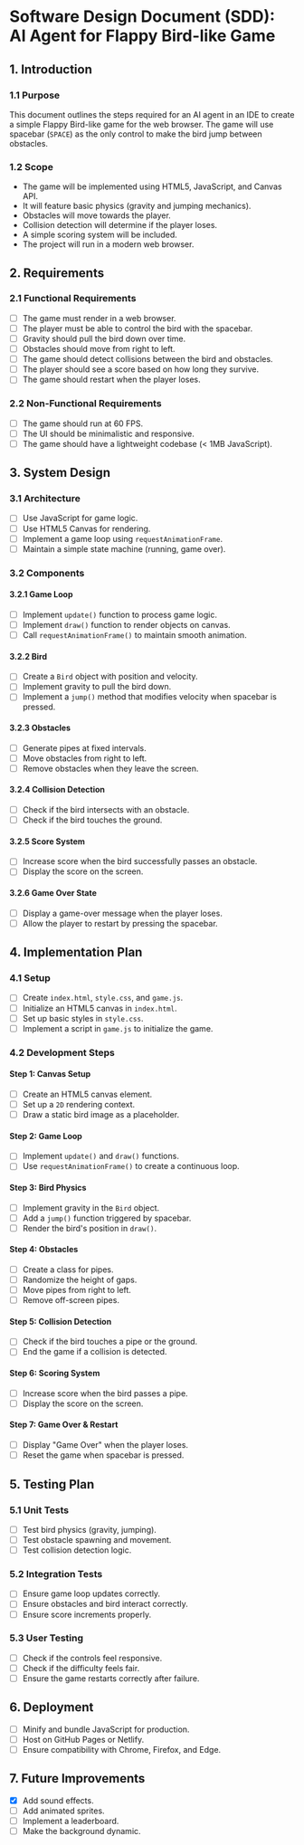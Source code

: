 # Software Design Document (SDD): AI Agent for Flappy Bird-like Game

## 1. Introduction

### 1.1 Purpose
This document outlines the steps required for an AI agent in an IDE to create a simple Flappy Bird-like game for the web browser. The game will use spacebar (`SPACE`) as the only control to make the bird jump between obstacles.

### 1.2 Scope
- The game will be implemented using HTML5, JavaScript, and Canvas API.
- It will feature basic physics (gravity and jumping mechanics).
- Obstacles will move towards the player.
- Collision detection will determine if the player loses.
- A simple scoring system will be included.
- The project will run in a modern web browser.

## 2. Requirements

### 2.1 Functional Requirements
- [ ] The game must render in a web browser.
- [ ] The player must be able to control the bird with the spacebar.
- [ ] Gravity should pull the bird down over time.
- [ ] Obstacles should move from right to left.
- [ ] The game should detect collisions between the bird and obstacles.
- [ ] The player should see a score based on how long they survive.
- [ ] The game should restart when the player loses.

### 2.2 Non-Functional Requirements
- [ ] The game should run at 60 FPS.
- [ ] The UI should be minimalistic and responsive.
- [ ] The game should have a lightweight codebase (< 1MB JavaScript).

## 3. System Design

### 3.1 Architecture
- [ ] Use JavaScript for game logic.
- [ ] Use HTML5 Canvas for rendering.
- [ ] Implement a game loop using `requestAnimationFrame`.
- [ ] Maintain a simple state machine (running, game over).

### 3.2 Components

#### 3.2.1 Game Loop
- [ ] Implement `update()` function to process game logic.
- [ ] Implement `draw()` function to render objects on canvas.
- [ ] Call `requestAnimationFrame()` to maintain smooth animation.

#### 3.2.2 Bird
- [ ] Create a `Bird` object with position and velocity.
- [ ] Implement gravity to pull the bird down.
- [ ] Implement a `jump()` method that modifies velocity when spacebar is pressed.

#### 3.2.3 Obstacles
- [ ] Generate pipes at fixed intervals.
- [ ] Move obstacles from right to left.
- [ ] Remove obstacles when they leave the screen.

#### 3.2.4 Collision Detection
- [ ] Check if the bird intersects with an obstacle.
- [ ] Check if the bird touches the ground.

#### 3.2.5 Score System
- [ ] Increase score when the bird successfully passes an obstacle.
- [ ] Display the score on the screen.

#### 3.2.6 Game Over State
- [ ] Display a game-over message when the player loses.
- [ ] Allow the player to restart by pressing the spacebar.

## 4. Implementation Plan

### 4.1 Setup
- [ ] Create `index.html`, `style.css`, and `game.js`.
- [ ] Initialize an HTML5 canvas in `index.html`.
- [ ] Set up basic styles in `style.css`.
- [ ] Implement a script in `game.js` to initialize the game.

### 4.2 Development Steps

#### Step 1: Canvas Setup
- [ ] Create an HTML5 canvas element.
- [ ] Set up a `2D` rendering context.
- [ ] Draw a static bird image as a placeholder.

#### Step 2: Game Loop
- [ ] Implement `update()` and `draw()` functions.
- [ ] Use `requestAnimationFrame()` to create a continuous loop.

#### Step 3: Bird Physics
- [ ] Implement gravity in the `Bird` object.
- [ ] Add a `jump()` function triggered by spacebar.
- [ ] Render the bird's position in `draw()`.

#### Step 4: Obstacles
- [ ] Create a class for pipes.
- [ ] Randomize the height of gaps.
- [ ] Move pipes from right to left.
- [ ] Remove off-screen pipes.

#### Step 5: Collision Detection
- [ ] Check if the bird touches a pipe or the ground.
- [ ] End the game if a collision is detected.

#### Step 6: Scoring System
- [ ] Increase score when the bird passes a pipe.
- [ ] Display the score on the screen.

#### Step 7: Game Over & Restart
- [ ] Display "Game Over" when the player loses.
- [ ] Reset the game when spacebar is pressed.

## 5. Testing Plan

### 5.1 Unit Tests
- [ ] Test bird physics (gravity, jumping).
- [ ] Test obstacle spawning and movement.
- [ ] Test collision detection logic.

### 5.2 Integration Tests
- [ ] Ensure game loop updates correctly.
- [ ] Ensure obstacles and bird interact correctly.
- [ ] Ensure score increments properly.

### 5.3 User Testing
- [ ] Check if the controls feel responsive.
- [ ] Check if the difficulty feels fair.
- [ ] Ensure the game restarts correctly after failure.

## 6. Deployment

- [ ] Minify and bundle JavaScript for production.
- [ ] Host on GitHub Pages or Netlify.
- [ ] Ensure compatibility with Chrome, Firefox, and Edge.

## 7. Future Improvements

- [x] Add sound effects.
- [ ] Add animated sprites.
- [ ] Implement a leaderboard.
- [ ] Make the background dynamic.
